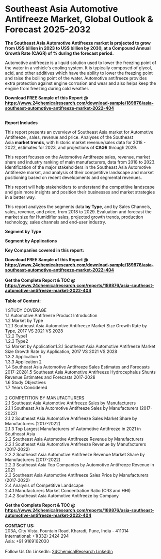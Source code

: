 <h1>Southeast Asia Automotive Antifreeze Market, Global Outlook &amp; Forecast 2025-2032</h1><p><strong>The Southeast Asia Automotive Antifreeze market is projected to grow from US$ billion in 2023 to US$ billion by 2030, at a Compound Annual Growth Rate (CAGR) of % during the forecast period.</strong></p><p>
</p><p>Automotive antifreeze is a liquid solution used to lower the freezing point of the water in a vehicle's cooling system. It is typically composed of glycol, acid, and other additives which have the ability to lower the freezing point and raise the boiling point of the water. Automotive antifreeze provides extra protection against engine corrosion and wear and also helps keep the engine from freezing during cold weather.</p><div><b>Download FREE Sample of this Report @ 
            <a href="https://www.24chemicalresearch.com/download-sample/189876/asia-southeast-automotive-antifreeze-market-2022-404">
            https://www.24chemicalresearch.com/download-sample/189876/asia-southeast-automotive-antifreeze-market-2022-404</a></b></div><br><p>
</p><p><strong>Report Includes</strong></p><p>
</p><p>This report presents an overview of Southeast Asia market for Automotive Antifreeze , sales, revenue and price. Analyses of the Southeast Asia <strong>market trends</strong>, with historic market revenue/sales data for 2018 - 2022, estimates for 2023, and projections of <strong>CAGR</strong> through 2029.</p><p>
</p><p>This report focuses on the Automotive Antifreeze sales, revenue, market share and industry ranking of main manufacturers, data from 2018 to 2023. Identification of the major stakeholders in the Southeast Asia Automotive Antifreeze market, and analysis of their competitive landscape and market positioning based on recent developments and segmental revenues.</p><p>
</p><p>This report will help stakeholders to understand the competitive landscape and gain more insights and position their businesses and market strategies in a better way.</p><p>
</p><p>This report analyzes the segments data <strong>by Type</strong>, and by Sales Channels, sales, revenue, and price, from 2018 to 2029. Evaluation and forecast the market size for Humidifier sales, projected growth trends, production technology, sales channels and end-user industry.</p><p>
</p><p><strong>Segment by Type</strong></p><p>
</p><p>
</p><p><strong>Segment by Applications</strong></p><p>
</p><p>
</p><p><strong>Key Companies covered in this report:</strong></p><p>
</p><p></p><p>
</p><p></p><p>
</p><p></p><p>
</p><p></p><p>
</p><p></p><p>
</p><p></p><p>
</p><p></p><p>
</p><p></p><p>
</p><p></p><p>
</p><p></p><p>
</p><p></p><p>
</p><p></p><p>
</p><p></p><p>
</p><p></p><p>
</p><p></p><p>
</p><p></p><p>
</p><p></p><p>
</p><p></p><p>
</p><p></p><p>
</p><p></p><p>
</p><p></p><p>
</p><div><b>Download FREE Sample of this Report @ 
            <a href="https://www.24chemicalresearch.com/download-sample/189876/asia-southeast-automotive-antifreeze-market-2022-404">
            https://www.24chemicalresearch.com/download-sample/189876/asia-southeast-automotive-antifreeze-market-2022-404</a></b></div><br><div><b>Get the Complete Report & TOC @ 
            <a href="https://www.24chemicalresearch.com/reports/189876/asia-southeast-automotive-antifreeze-market-2022-404">
            https://www.24chemicalresearch.com/reports/189876/asia-southeast-automotive-antifreeze-market-2022-404</a></b></div><br>
            <b>Table of Content:</b><p>1 STUDY COVERAGE<br />
1.1 Automotive Antifreeze Product Introduction<br />
1.2 Market by Type<br />
1.2.1 Southeast Asia Automotive Antifreeze Market Size Growth Rate by Type, 2017 VS 2021 VS 2028<br />
1.2.2 Type1<br />
1.2.3 Type2<br />
1.3 Market by Application1.3.1 Southeast Asia Automotive Antifreeze  Market Size Growth Rate by Application, 2017 VS 2021 VS 2028<br />
1.3.2 Application 1<br />
1.3.3 Application 2<br />
1.4 Southeast Asia Automotive Antifreeze  Sales Estimates and Forecasts 2017-20281.5 Southeast Asia Automotive Antifreeze Hydrocephalus Shunts Revenue Estimates and Forecasts 2017-2028<br />
1.6 Study Objectives<br />
1.7 Years Considered<br />
<br />
2 COMPETITION BY MANUFACTURERS<br />
2.1 Southeast Asia Automotive Antifreeze Sales by Manufacturers<br />
2.1.1 Southeast Asia Automotive Antifreeze Sales by Manufacturers (2017-2022)<br />
2.1.2 Southeast Asia Automotive Antifreeze Sales Market Share by Manufacturers (2017-2022)<br />
2.1.3 Top Largest Manufacturers of  Automotive Antifreeze in 2021 in Southeast Asia<br />
2.2 Southeast Asia Automotive Antifreeze Revenue by Manufacturers<br />
2.2.1 Southeast Asia Automotive Antifreeze Revenue by Manufacturers (2017-2022)<br />
2.2.2 Southeast Asia Automotive Antifreeze Revenue Market Share by Manufacturers (2017-2022)<br />
2.2.3 Southeast Asia Top Companies by Automotive Antifreeze Revenue in 2021<br />
2.3 Southeast Asia Automotive Antifreeze Sales Price by Manufacturers (2017-2022)<br />
2.4 Analysis of Competitive Landscape<br />
2.4.1 Manufacturers Market Concentration Ratio (CR3 and HHI)<br />
2.4.2 Southeast Asia Automotive Antifreeze by Company </p><div><b>Get the Complete Report & TOC @ 
            <a href="https://www.24chemicalresearch.com/reports/189876/asia-southeast-automotive-antifreeze-market-2022-404">
            https://www.24chemicalresearch.com/reports/189876/asia-southeast-automotive-antifreeze-market-2022-404</a></b></div><br><b>CONTACT US:</b><br>
            203A, City Vista, Fountain Road, Kharadi, Pune, India - 411014<br>
            International: +1(332) 2424 294<br>
            Asia: +91 9169162030 <br><br>
            Follow Us On LinkedIn: <a href="https://www.linkedin.com/company/24chemicalresearch/">24ChemicalResearch LinkedIn</a>